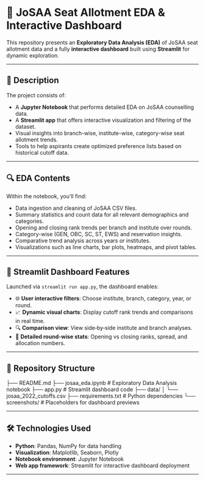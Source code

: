 # 🏫 JoSAA Seat Allotment EDA & Interactive Dashboard

This repository presents an **Exploratory Data Analysis (EDA)** of JoSAA seat allotment data and a fully **interactive dashboard** built using **Streamlit** for dynamic exploration.

---

## 🚀 Description

The project consists of:

- A **Jupyter Notebook** that performs detailed EDA on JoSAA counselling data.
- A **Streamlit app** that offers interactive visualization and filtering of the dataset.
- Visual insights into branch-wise, institute-wise, category-wise seat allotment trends.
- Tools to help aspirants create optimized preference lists based on historical cutoff data.

---

## 🔍 EDA Contents

Within the notebook, you'll find:

- Data ingestion and cleaning of JoSAA CSV files.
- Summary statistics and count data for all relevant demographics and categories.
- Opening and closing rank trends per branch and institute over rounds.
- Category-wise (GEN, OBC, SC, ST, EWS) and reservation insights.
- Comparative trend analysis across years or institutes.
- Visualizations such as line charts, bar plots, heatmaps, and pivot tables.

---

## 🧩 Streamlit Dashboard Features

Launched via `streamlit run app.py`, the dashboard enables:

- 🌐 **User interactive filters**: Choose institute, branch, category, year, or round.
- 📈 **Dynamic visual charts**: Display cutoff rank trends and comparisons in real time.
- 🔍 **Comparison view**: View side‑by‑side institute and branch analyses.
- 📑 **Detailed round-wise stats**: Opening vs closing ranks, spread, and allocation numbers.

---

## 📁 Repository Structure

├── README.md
├── josaa_eda.ipynb # Exploratory Data Analysis notebook
├── app.py # Streamlit dashboard code
├── data/
│ └── josaa_2022_cutoffs.csv
├── requirements.txt # Python dependencies
└── screenshots/ # Placeholders for dashboard previews


---

## 🛠️ Technologies Used

- **Python**: Pandas, NumPy for data handling  
- **Visualization**: Matplotlib, Seaborn, Plotly  
- **Notebook environment**: Jupyter Notebook  
- **Web app framework**: Streamlit for interactive dashboard deployment

---



